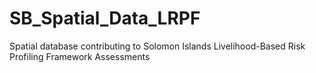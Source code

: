 # SB_Spatial_Data_LRPF
Spatial database contributing to Solomon Islands Livelihood-Based Risk Profiling Framework Assessments
